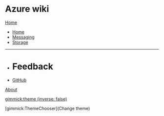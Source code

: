 # Azure wiki

[Home]()

  * [Home](index.md)
  * [Messaging](messaging.md)
  * [Storage](storage.md)
  - - - -
  * # Feedback
  * [GitHub](https://github.com/UnoSD/unosd.github.io/issues)

[About](about.md)

[gimmick:theme (inverse: false)](readable)

[gimmick:ThemeChooser](Change theme)
